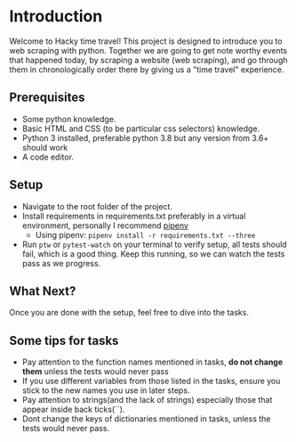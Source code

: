 # Introduction
Welcome to Hacky time travel! This project is designed to introduce you to web scraping with python.
Together we are going to get note worthy events that happened
today, by scraping a website (web scraping), and go through them in chronologically order there by giving
us a "time travel" experience.

## Prerequisites
- Some python knowledge.
- Basic HTML and CSS (to be particular css selectors) knowledge.
- Python 3 installed, preferable python 3.8 but any version from 3.6+ should work
- A code editor.

## Setup
- Navigate to the root folder of the project.
- Install requirements in requirements.txt preferably in a virtual environment, personally I recommend [pipenv](https://pipenv.pypa.io/en/latest/)
    - Using pipenv: `pipenv install -r requirements.txt --three`
-  Run `ptw` or `pytest-watch` on your terminal to verify setup, all tests should fail, which is a good thing. Keep this running, so we can watch the tests pass as we progress.

## What Next?
Once you are done with the setup, feel free to dive into the tasks.

## Some tips for tasks
- Pay attention to the function names mentioned in tasks, **do not change them** unless the tests would never pass
- If you use different variables from those listed in the tasks, ensure you stick to the new names you use in later steps. 
- Pay attention to strings(and the lack of strings) especially those that appear inside back ticks(``).
- Dont change the keys of dictionaries mentioned in tasks, unless the tests would never pass. 